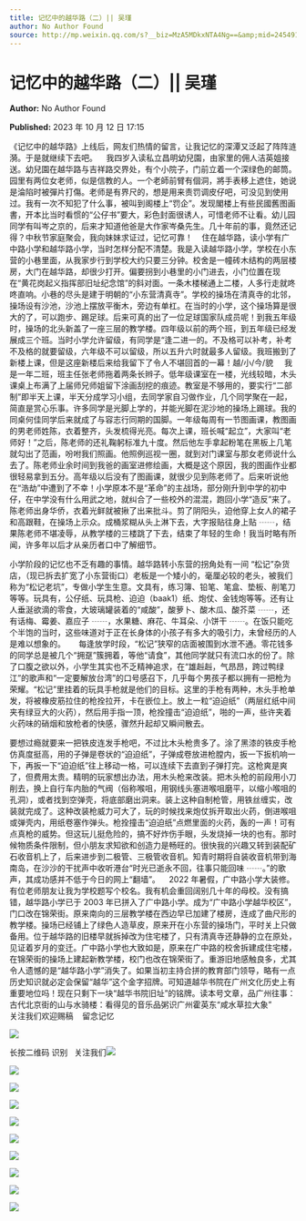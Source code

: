 ```yaml
---
title: 记忆中的越华路（二）|| 吴瑾
author: No Author Found
source: http://mp.weixin.qq.com/s?__biz=MzA5MDkxNTA4Ng==&amp;mid=2454914266&amp;idx=1&amp;sn=8f3dfe777ed372c2bdc30afad115e42c&amp;chksm=87a3ccbbb0d445ad2e8f403b80f36d4d92bca8d121a23a5296ba407bc0ad2f2194aee581dd5e#rd
---
```


# 记忆中的越华路（二）|| 吴瑾

**Author:** No Author Found

**Published:** 2023 年 10 月 12 日 17:15

《记忆中的越华路》上线后，网友们热情的留言，让我记忆的深潭又泛起了阵阵涟漪。于是就继续下去吧。    我四岁入读私立昌明幼兒園，由家里的佣人洁英姐接送。幼兒園在越华路与吉祥路交界处，有个小院子，门前立着一个深绿色的邮筒。园里有两位女老师，似是信教的人。一个老師前臂有個洞，將手表移上遮住，她说是淪陷时被彈片打傷。老师是有界尺的，想是用来责罚调皮仔吧，可没见到使用过。我有一次不知犯了什么事，被叫到阁楼上“罚企”。发现閣楼上有些民國舊图画書，开本比当时看惯的“公仔书”要大，彩色封面很诱人，可惜老师不让看。幼儿园同学有叫岑之京的，后来才知道他爸是大作家岑桑先生。几十年前的事，竟然还记得？中秋节家庭聚会，我向妹妹求证过，记忆可靠！    住在越华路，读小学有广中路小学和越华路小学，当时怎样分配不清楚。我是入读越华路小学，学校在小东营的小巷里面，从我家步行到学校大约只要三分钟。校舍是一幢砖木结构的两层楼房，大门在越华路，却很少打开。偏要拐到小巷里的小门进去，小门位置在现在“黄花岗起义指挥部旧址纪念馆”的斜对面。一条木楼梯通上二楼，人多行走就咚咚直响。小巷的尽头是建于明朝的“小东营清真寺”。学校的操场在清真寺的北邻，操场设有沙池，沙池上摆放平衡木，旁边有单杠。在当时的小学，这个操场算是很大的了，可以跑步、踢足球。后来可真的出了一位足球国家队成员呢！到我五年级时，操场的北头新盖了一座三层的教学楼。四年级以前的两个班，到五年级已经发展成三个班。当时小学允许留级，有同学是“逢二进一的。不及格可以补考，补考不及格的就要留级，六年级不可以留级，所以五升六时就最多人留级。我班搬到了新楼上课，但是这座新楼后来给我留下了令人不堪回首的一幕！越/小/今/貌     我是一年二班，班主任张老师拖着两条长辫子。低年级课室在一楼，光线较暗，木头课桌上布满了上届师兄师姐留下涂画刮挖的痕迹。教室是不够用的，要实行“二部制”即半天上课，半天分成学习小组，去同学家自习做作业，几个同学聚在一起，简直是赏心乐事。许多同学是光脚上学的，并能光脚在泥沙地的操场上踢球。我的同桌何佳同学后来就成了与容志行同期的国脚。一年级每周有一节图画课，教图画的男老师姓陈，衣着整齐，头发梳得光亮。每次上课，班长喊“起立”，大家叫“老师好！”之后，陈老师的还礼鞠躬标准九十度。然后他左手拿起粉笔在黑板上几笔就勾出了范画，吩咐我们照画。他照例巡视一圈，就到对门课室与那女老师说什么去了。陈老师业余时间到我爸的画室进修绘画，大概是这个原因，我的图画作业都很轻易拿到五分。高年级以后没有了图画课，就很少见到陈老师了。后来听说他在“浩劫”中遭到了不幸！小学原本不是“革命”的主战场，部分刚升到中学的初中仔，在中学没有什么用武之地，就纠合了一些校外的混混，跑回小学“造反”来了。陈老师出身华侨，衣着光鲜就被揪了出来批斗。剪了阴阳头，迫他穿上女人的裙子和高跟鞋，在操场上示众。成桶浆糊从头上淋下去，大字报贴往身上贴 ┄┄，结果陈老师不堪凌辱，从教学楼的三楼跳了下去，结束了年轻的生命！我当时略有所闻，许多年以后才从亲历者口中了解细节。



小学阶段的记忆也不乏有趣的事情。越华路转小东营的拐角处有一间 “松记”杂货店，（现已拆去扩宽了小东营街口）老板是一个矮小的，毫厘必较的老头，被我们称为“松记老坑”，专做小学生生意。文具有，练习簿、铅笔、笔盒、垫板、削笔刀等等。玩具有，公仔纸、玩具枪、迫迫（baak1）纸、炮仗、金钱炮等等。还有让人垂涎欲滴的零食，大玻璃罐装着的“咸酸”，酸萝卜、酸木瓜、酸芥菜 ┄┄，还有话梅、霉姜、嘉应子 ┄┄，水果糖、麻花、牛耳朵、小饼干 ┄┄。在饭只能吃个半饱的当时，这些味道对于正在长身体的小孩子有多大的吸引力，未曾经历的人是难以想象的。      每逢放学时段，“松记”狭窄的店面被围到水泄不通。零花钱多的同学总是被几个“拥趸”簇拥着，等他“请食”，其他同学就只有流口水的份了。除了口腹之欲以外，小学生其实也不乏精神追求，在“雄赳赳，气昂昂，跨过鸭绿江”的歌声和“一定要解放台湾”的口号感召下，几乎每个男孩子都以拥有一把枪为荣耀。“松记”里挂着的玩具手枪就是他们的目标。这里的手枪有两种，木头手枪单发，将被橡皮筋拉住的枪拴拉开，卡在嵌位上。放上一粒“迫迫纸”（两层红纸中间夹有绿豆大的火药），然后用手指一顶，枪拴撞击“迫迫纸”，啪的一声，些许夹着火药味的硝烟和放枪者的快感，骤然升起却又瞬间散去。

要想过瘾就要来一把铁皮连发手枪吧，不过比木头枪贵多了。涂了黑漆的铁皮手枪仿真度挺高，用的子弹是卷状的“迫迫纸”，子弹成卷放进枪膛内，扳一下扳机响一下，再扳一下“迫迫纸”往上移动一格，可以连续下去直到子弹打完。这枪爽是爽了，但费用太贵。精明的玩家想出办法，用木头枪来改装。把木头枪的前段用小刀削去，换上自行车内胎的气阀（俗称喉咀，用钢线头塞进喉咀磨平，以缩小喉咀的孔洞），或者找到空弹壳，将底部磨出洞来。装上这种自制枪管，用铁丝缠实，改装就完成了。这种改装枪威力可大了，玩的时候找来炮仗拆开取出火药，倒进喉咀或弹壳内，用纸卷塞作弹头。枪拴撞击“迫迫纸”点燃里面的火药，轰的一声！可有点真枪的威势。但这玩儿挺危险的，搞不好炸伤手眼，头发烧掉一块的也有。那时候物质条件限制，但小朋友求知欲和创造力是畅旺的。很快我的兴趣又转到装配矿石收音机上了，后来进步到二极管、三极管收音机。知青时期将自装收音机带到海南岛，在沙沙的干扰声中收听港台“时光已逝永不回，往事只能回味 ┄┄。”的歌声，其成功感并不低于今日的网上“翻墙”。    2022 年暑假，广中路小学大装修。有位老师朋友让我为学校题写个校名。我有机会重回阔别几十年的母校。没有搞错，越华路小学已于 2003 年已拼入了广中路小学。成为“广中路小学越华校区”，门口改在锦荣街。原来南向的三层教学楼在西边早已加建了楼房，连成了曲尺形的教学楼。操场已经铺上了绿色人造草皮，原来开在小东营的操场门，平时关上只做备用。位于越华路的旧楼早就拆掉改为住宅楼了，只有清真寺还静静的立在原处，见证着岁月的变迁。广中路小学也大致如是，原来在广中路的校舍拆建成住宅楼，在锦荣街的操场上建起新教学楼，校门也改在锦荣街了。重游旧地感触良多，尤其令人遗憾的是“越华路小学”消失了。如果当初主持合拼的教育部门领导，略有一点历史知识就必定会保留“越华”这个金字招牌。可知道越华书院在广州文化历史上有重要地位吗！现在只剩下一块“越华书院旧址”的铭牌。读本号文章，品广州往事：古代北京街的山与水骑楼：看得见的音乐品粥识广州霍英东“咸水草拉大象”        关注我们欢迎赐稿    留念记忆

![](https://mmbiz.qpic.cn/mmbiz_jpg/PJWG74pLsMY9To7ica8azgWEWkyktwFibInHu1O2STN5kxu5RVZucM2dZzQrD5u387s1HL9fKTUHibBQzZQN6Ng2A/640)

长按二维码 识别   关注我们![](https://mmbiz.qpic.cn/mmbiz_png/PJWG74pLsMY9To7ica8azgWEWkyktwFibILmgUictbMHvx8Bmnic93bia7AKJrAx1Oib8q9ZX64JrIHbjDBSy6YSPh5g/640)

![](https://mmbiz.qpic.cn/mmbiz_png/PJWG74pLsMY9To7ica8azgWEWkyktwFibIs0VYUx8fseVLsrGsGXcmeHtibGtvuElvcLfxurEZnxw9ePqaOkuzKGQ/640)

![](https://mmbiz.qpic.cn/mmbiz_jpg/PJWG74pLsMY9To7ica8azgWEWkyktwFibI3XOTcepkSurs3kptSotAn5mlQicZJ8lgUkiauAu95TkGj6xB4FFuRSzg/640)

![](https://mmbiz.qpic.cn/mmbiz_jpg/PJWG74pLsMY9To7ica8azgWEWkyktwFibIRiaSx53ymnTufOBZagBN7NxHoZHB1gka1HehtDicFr4fTfrzthoycVcQ/640)

![](https://mmbiz.qpic.cn/mmbiz_jpg/PJWG74pLsMY9To7ica8azgWEWkyktwFibI4o4bFicblvzMDN6RxSHFyxsIWXW7UmLO4IiaM0VNWXVfGpGogwYkXFJw/640)

![](https://mmbiz.qpic.cn/mmbiz_jpg/PJWG74pLsMY9To7ica8azgWEWkyktwFibIfdMNWH26o08mXHHNa5fwyyat6w55qibpHZDjXVp2YWyLjWeuzVLAicrQ/640)

![](https://mmbiz.qpic.cn/mmbiz_gif/PJWG74pLsMYf2b50xFTbTsibmjv5gNVOxZegUj8mrKtpuzCpBAYnQw9duHfIcNnUzicicnGUSv4EWPSTRAPvV9g3w/640?wx_fmt=gif&wxfrom=5&wx_lazy=1)

![](https://mmbiz.qpic.cn/mmbiz_gif/PJWG74pLsMZX0BKcLeBUb1nicgI15AfMRowP8gXVMMjhZKcBJEv3c5ictEuf7ZJq3XnRib1cL9tgSvC69iaHkiaWEfw/640?wx_fmt=gif)

![](https://mmbiz.qpic.cn/mmbiz_gif/fgnkxfGnnkS1Lbic0T0Bgibp0J1vhQJ7rCaUWCiccY1he4tZib7iaUCqhy7pzH0y3u4FVQN7whcwrajK9jicg3BgjF1Q/640?wx_fmt=gif&wxfrom=5&wx_lazy=1)

![](https://mmbiz.qpic.cn/mmbiz_jpg/PJWG74pLsMaozLudXOzRblBbJLge0Cicrs08tBnq19cGoN0iacXkFnwOiaiaricDicxGzQZsSSZJMHYB9G7FUAlqCzvw/640?wxfrom=5&wx_lazy=1&wx_co=1&wx_fmt=jpeg)
